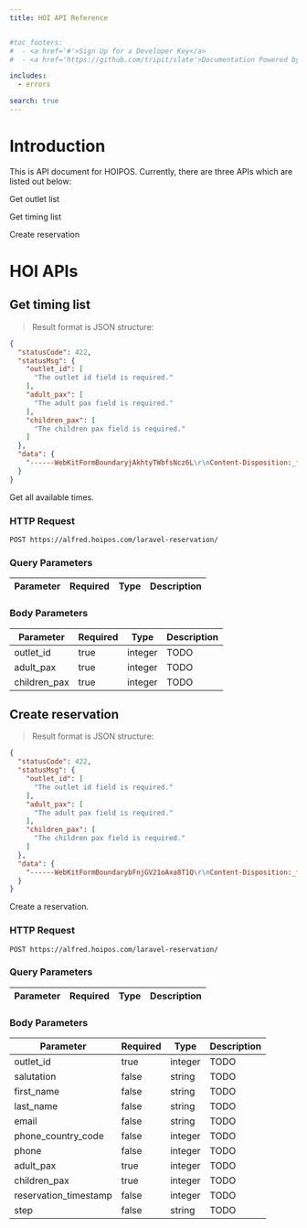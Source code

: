 ```yaml
---
title: HOI API Reference


#toc_footers:
#  - <a href='#'>Sign Up for a Developer Key</a>
#  - <a href='https://github.com/tripit/slate'>Documentation Powered by Slate</a>

includes:
  - errors

search: true
---
```


# Introduction

This is API document for HOIPOS. Currently, there are three APIs which are listed out below:

Get outlet list

Get timing list

Create reservation

# HOI APIs

## Get timing list

> Result format is JSON structure:

```json
{
  "statusCode": 422,
  "statusMsg": {
    "outlet_id": [
      "The outlet id field is required."
    ],
    "adult_pax": [
      "The adult pax field is required."
    ],
    "children_pax": [
      "The children pax field is required."
    ]
  },
  "data": {
    "------WebKitFormBoundaryjAkhtyTWbfsNcz6L\r\nContent-Disposition:_form-data;_name": "\"outlet_id\"\r\n\r\n1\r\n------WebKitFormBoundaryjAkhtyTWbfsNcz6L\r\nContent-Disposition: form-data; name=\"adult_pax\"\r\n\r\n1\r\n------WebKitFormBoundaryjAkhtyTWbfsNcz6L\r\nContent-Disposition: form-data; name=\"children_pax\"\r\n\r\n0\r\n------WebKitFormBoundaryjAkhtyTWbfsNcz6L--"
  }
}
```

Get all available times.

### HTTP Request

`POST https://alfred.hoipos.com/laravel-reservation/`

### Query Parameters

Parameter | Required | Type | Description
--------- | -------- | ------- | -----------


### Body Parameters
Parameter | Required | Type | Description
--------- | -------- | ------- | -----------
outlet_id | true | integer | TODO
adult_pax | true | integer | TODO
children_pax | true | integer | TODO

## Create reservation

> Result format is JSON structure:

```json
{
  "statusCode": 422,
  "statusMsg": {
    "outlet_id": [
      "The outlet id field is required."
    ],
    "adult_pax": [
      "The adult pax field is required."
    ],
    "children_pax": [
      "The children pax field is required."
    ]
  },
  "data": {
    "------WebKitFormBoundarybFnjGV21oAxa8T1Q\r\nContent-Disposition:_form-data;_name": "\"outlet_id\"\r\n\r\n1\r\n------WebKitFormBoundarybFnjGV21oAxa8T1Q\r\nContent-Disposition: form-data; name=\"salutation\"\r\n\r\nMr.\r\n------WebKitFormBoundarybFnjGV21oAxa8T1Q\r\nContent-Disposition: form-data; name=\"first_name\"\r\n\r\nAnh\r\n------WebKitFormBoundarybFnjGV21oAxa8T1Q\r\nContent-Disposition: form-data; name=\"last_name\"\r\n\r\nLe Hoang\r\n------WebKitFormBoundarybFnjGV21oAxa8T1Q\r\nContent-Disposition: form-data; name=\"email\"\r\n\r\nlehoanganh25991@gmail.com\r\n------WebKitFormBoundarybFnjGV21oAxa8T1Q\r\nContent-Disposition: form-data; name=\"phone_country_code\"\r\n\r\n 84\r\n------WebKitFormBoundarybFnjGV21oAxa8T1Q\r\nContent-Disposition: form-data; name=\"phone\"\r\n\r\n903865657\r\n------WebKitFormBoundarybFnjGV21oAxa8T1Q\r\nContent-Disposition: form-data; name=\"adult_pax\"\r\n\r\n1\r\n------WebKitFormBoundarybFnjGV21oAxa8T1Q\r\nContent-Disposition: form-data; name=\"children_pax\"\r\n\r\n0\r\n------WebKitFormBoundarybFnjGV21oAxa8T1Q\r\nContent-Disposition: form-data; name=\"reservation_timestamp\"\r\n\r\n2017-03-30 20:00:00\r\n------WebKitFormBoundarybFnjGV21oAxa8T1Q\r\nContent-Disposition: form-data; name=\"step\"\r\n\r\nform-step-3\r\n------WebKitFormBoundarybFnjGV21oAxa8T1Q--"
  }
}
```

Create a reservation.

### HTTP Request

`POST https://alfred.hoipos.com/laravel-reservation/`

### Query Parameters

Parameter | Required | Type | Description
--------- | -------- | ------- | -----------


### Body Parameters
Parameter | Required | Type | Description
--------- | -------- | ------- | -----------
outlet_id | true | integer | TODO
salutation | false | string | TODO
first_name | false | string | TODO
last_name | false | string | TODO
email | false | string | TODO
phone_country_code | false | integer | TODO
phone | false | integer | TODO
adult_pax | true | integer | TODO
children_pax | true | integer | TODO
reservation_timestamp | false | integer | TODO
step | false | string | TODO





